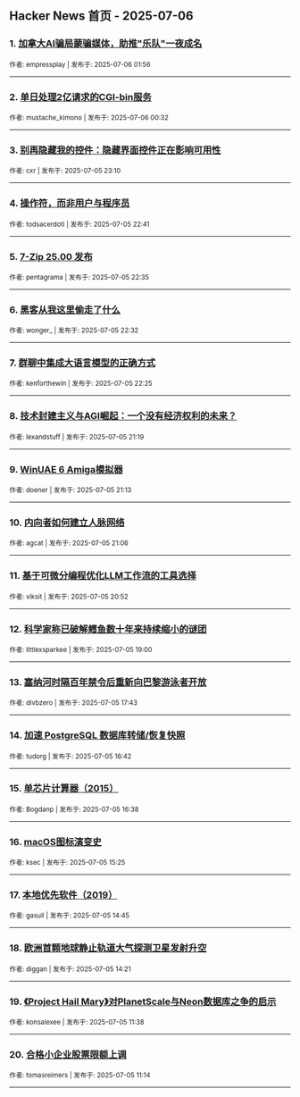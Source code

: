 ## Hacker News 首页 - 2025-07-06


### 1. [加拿大AI骗局蒙骗媒体，助推"乐队"一夜成名](https://news.ycombinator.com/item?id=44477151)

<sub>作者: empressplay | 发布于: 2025-07-06 01:56</sub>

---

### 2. [单日处理2亿请求的CGI-bin服务](https://news.ycombinator.com/item?id=44476716)

<sub>作者: mustache_kimono | 发布于: 2025-07-06 00:32</sub>

---

### 3. [别再隐藏我的控件：隐藏界面控件正在影响可用性](https://news.ycombinator.com/item?id=44476297)

<sub>作者: cxr | 发布于: 2025-07-05 23:10</sub>

---

### 4. [操作符，而非用户与程序员](https://news.ycombinator.com/item?id=44476166)

<sub>作者: todsacerdoti | 发布于: 2025-07-05 22:41</sub>

---

### 5. [7-Zip 25.00 发布](https://news.ycombinator.com/item?id=44476137)

<sub>作者: pentagrama | 发布于: 2025-07-05 22:35</sub>

---

### 6. [黑客从我这里偷走了什么](https://news.ycombinator.com/item?id=44476115)

<sub>作者: wonger_ | 发布于: 2025-07-05 22:32</sub>

---

### 7. [群聊中集成大语言模型的正确方式](https://news.ycombinator.com/item?id=44476084)

<sub>作者: kenforthewin | 发布于: 2025-07-05 22:25</sub>

---

### 8. [技术封建主义与AGI崛起：一个没有经济权利的未来？](https://news.ycombinator.com/item?id=44475634)

<sub>作者: lexandstuff | 发布于: 2025-07-05 21:19</sub>

---

### 9. [WinUAE 6 Amiga模拟器](https://news.ycombinator.com/item?id=44475600)

<sub>作者: doener | 发布于: 2025-07-05 21:13</sub>

---

### 10. [内向者如何建立人脉网络](https://news.ycombinator.com/item?id=44475537)

<sub>作者: agcat | 发布于: 2025-07-05 21:06</sub>

---

### 11. [基于可微分编程优化LLM工作流的工具选择](https://news.ycombinator.com/item?id=44475453)

<sub>作者: viksit | 发布于: 2025-07-05 20:52</sub>

---

### 12. [科学家称已破解鳕鱼数十年来持续缩小的谜团](https://news.ycombinator.com/item?id=44474759)

<sub>作者: littlexsparkee | 发布于: 2025-07-05 19:00</sub>

---

### 13. [塞纳河时隔百年禁令后重新向巴黎游泳者开放](https://news.ycombinator.com/item?id=44474297)

<sub>作者: divbzero | 发布于: 2025-07-05 17:43</sub>

---

### 14. [加速 PostgreSQL 数据库转储/恢复快照](https://news.ycombinator.com/item?id=44473888)

<sub>作者: tudorg | 发布于: 2025-07-05 16:42</sub>

---

### 15. [单芯片计算器（2015）](https://news.ycombinator.com/item?id=44473871)

<sub>作者: Bogdanp | 发布于: 2025-07-05 16:38</sub>

---

### 16. [macOS图标演变史](https://news.ycombinator.com/item?id=44473400)

<sub>作者: ksec | 发布于: 2025-07-05 15:25</sub>

---

### 17. [本地优先软件（2019）](https://news.ycombinator.com/item?id=44473135)

<sub>作者: gasull | 发布于: 2025-07-05 14:45</sub>

---

### 18. [欧洲首颗地球静止轨道大气探测卫星发射升空](https://news.ycombinator.com/item?id=44472992)

<sub>作者: diggan | 发布于: 2025-07-05 14:21</sub>

---

### 19. [《Project Hail Mary》对PlanetScale与Neon数据库之争的启示](https://news.ycombinator.com/item?id=44472024)

<sub>作者: konsalexee | 发布于: 2025-07-05 11:38</sub>

---

### 20. [合格小企业股票限额上调](https://news.ycombinator.com/item?id=44471896)

<sub>作者: tomasreimers | 发布于: 2025-07-05 11:14</sub>

---
